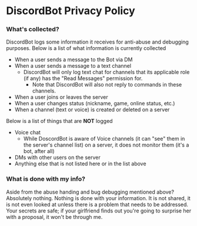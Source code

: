 # DiscordBot Privacy Policy

### What's collected?
DiscordBot logs some information it receives for anti-abuse and debugging purposes. Below is a list of what information is currently collected

* When a user sends a message to the Bot via DM
* When a user sends a message to a text channel
  * DiscordBot will only log text chat for channels that its applicable role (if any) has the "Read Messages" permission for.
    * Note that DiscordBot will also not reply to commands in these channels.
* When a user joins or leaves the server
* When a user changes status (nickname, game, online status, etc.)
* When a channel (text or voice) is created or deleted on a server

Below is a list of things that are **NOT** logged

* Voice chat
  * While DoscordBot is aware of Voice channels (it can "see" them in the server's channel list) on a server, it does not monitor them (it's a bot, after all)
* DMs with other users on the server
* Anything else that is not listed here or in the list above

### What is done with my info?
Aside from the abuse handing and bug debugging mentioned above? Absolutely nothing. Nothing is done with your information. It is not shared, it is not even looked at unless there is a problem that needs to be addressed. Your secrets are safe; if your girlfriend finds out you're going to surprise her with a proposal, it won't be through me.
